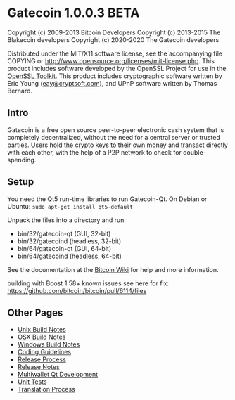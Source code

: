 Gatecoin 1.0.0.3 BETA
====================

Copyright (c) 2009-2013 Bitcoin Developers
Copyright (c) 2013-2015 The Blakecoin developers
Copyright (c) 2020-2020 The Gatecoin developers

Distributed under the MIT/X11 software license, see the accompanying
file COPYING or http://www.opensource.org/licenses/mit-license.php.
This product includes software developed by the OpenSSL Project for use in the [OpenSSL Toolkit](http://www.openssl.org/). This product includes
cryptographic software written by Eric Young ([eay@cryptsoft.com](mailto:eay@cryptsoft.com)), and UPnP software written by Thomas Bernard.


Intro
---------------------
Gatecoin is a free open source peer-to-peer electronic cash system that is
completely decentralized, without the need for a central server or trusted
parties.  Users hold the crypto keys to their own money and transact directly
with each other, with the help of a P2P network to check for double-spending.


Setup
---------------------
You need the Qt5 run-time libraries to run Gatecoin-Qt. On Debian or Ubuntu:
	`sudo apt-get install qt5-default`

Unpack the files into a directory and run:

- bin/32/gatecoin-qt (GUI, 32-bit)
- bin/32/gatecoind (headless, 32-bit)
- bin/64/gatecoin-qt (GUI, 64-bit)
- bin/64/gatecoind (headless, 64-bit)

See the documentation at the [Bitcoin Wiki](https://en.bitcoin.it/wiki/Main_Page)
for help and more information.

building with Boost 1.58+ known issues see here for fix: https://github.com/bitcoin/bitcoin/pull/6114/files


Other Pages
---------------------
- [Unix Build Notes](build-unix.md)
- [OSX Build Notes](build-osx.md)
- [Windows Build Notes](build-msw.md)
- [Coding Guidelines](coding.md)
- [Release Process](release-process.md)
- [Release Notes](release-notes.md)
- [Multiwallet Qt Development](multiwallet-qt.md)
- [Unit Tests](unit-tests.md)
- [Translation Process](translation_process.md)

